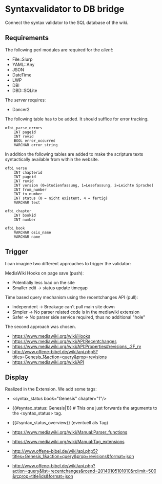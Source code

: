 Syntaxvalidator to DB bridge
============================

Connect the syntax validator to the SQL database of the wiki.

Requirements
------------
The following perl modules are required for the *client*:

- File::Slurp
- YAML::Any
- JSON
- DateTime
- LWP
- DBI
- DBD::SQLite

The *server* requires:
- Dancer2



The following table has to be added. It should suffice for error tracking.

    ofbi_parse_errors
        INT pageid
        INT revid
        BOOL error_occurred
        VARCHAR error_string
    
In addition the following tables are added to make the scripture texts syntactically available from within the website.

    ofbi_verse
        INT chapterid
        INT pageid
        INT revid
        INT version (0=Studienfassung, 1=Lesefassung, 2=Leichte Sprache)
        INT from_number
        INT to_number
        INT status (0 = nicht existent, 4 = fertig)
        VARCHAR text
    
    ofbi_chapter
        INT bookid
        INT number
    
    ofbi_book
        VARCHAR osis_name
        VARCHAR name

Trigger
-------

I can imagine two different approaches to trigger the validator:

MediaWiki Hooks on page save (push):
- Potentially less load on the site
- Smaller edit -> status update timegap

Time based query mechanism using the recentchanges API (pull):
- Independent -> Breakage can't pull main site down
- Simpler -> No parser related code is in the mediawiki extension
- Safer -> No parser side service required, thus no additional "hole"

The second approach was chosen.

- <https://www.mediawiki.org/wiki/Hooks>
- <https://www.mediawiki.org/wiki/API:Recentchanges>
- <https://www.mediawiki.org/wiki/API:Properties#revisions_.2F_rv>
- <http://www.offene-bibel.de/wiki/api.php5?titles=Genesis_1&action=query&prop=revisions>
- <https://www.mediawiki.org/wiki/API>

Display
-------
Realized in the Extension. We add some tags:

- <syntax_status book="Genesis" chapter="1"/>
- {{#syntax_status: Genesis|1}} # This one just forwards the arguments to the <syntax_status> tag.
- {{#syntax_status_overview}} (eventuell als Tag)

- <https://www.mediawiki.org/wiki/Manual:Parser_functions>
- <https://www.mediawiki.org/wiki/Manual:Tag_extensions>
- <http://www.offene-bibel.de/wiki/api.php5?titles=Genesis_1&action=query&prop=revisions&format=json>
- <http://www.offene-bibel.de/wiki/api.php?action=query&list=recentchanges&rcend=20140105101010&rclimit=500&rcprop=title|ids&format=json>

